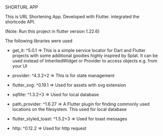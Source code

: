 
SHORTURL APP

This is URL Shortening App. Developed with Flutter. integrated the shortcode API. 

(Note: Run this project in flutter version 1.22.6)



The following libraries were used


 * get_it: ^5.0.1 => This is a simple service locator for Dart and Flutter projects with some additional goodies highly inspired by Splat. It can be used instead of InheritedWidget or Provider to access objects e.g. from your UI

 * provider: ^4.3.2+2 => This is for state management

 * flutter_svg: ^0.19.1 => Used for assets with svg extension

 * sqflite: ^1.3.2+3 => Used for local database

 * path_provider: ^1.6.27 => A Flutter plugin for finding commonly used locations on the filesystem. This used for local database

 * flutter_styled_toast: ^1.5.2+3 => Used for toast messages

 * http: ^0.12.2 => Used for http request 

